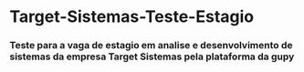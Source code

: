 # Target-Sistemas-Teste-Estagio

### Teste para a vaga de estagio em analise e desenvolvimento de sistemas da empresa Target Sistemas pela plataforma da gupy
